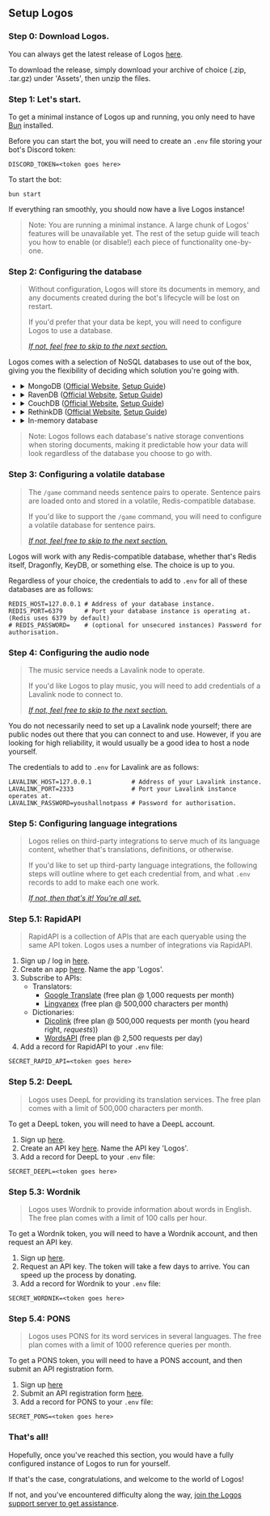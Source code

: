 ## Setup Logos

### Step 0: Download Logos.

You can always get the latest release of Logos [here](https://github.com/vxern/logos/releases/latest).

To download the release, simply download your archive of choice (.zip, .tar.gz) under 'Assets', then unzip the files.

### Step 1: Let's start.

To get a minimal instance of Logos up and running, you only need to have [Bun](https://bun.sh/docs/installation) installed.

Before you can start the bot, you will need to create an `.env` file storing your bot's Discord token:
```
DISCORD_TOKEN=<token goes here>
```

To start the bot:

```
bun start
```

If everything ran smoothly, you should now have a live Logos instance!

> Note: You are running a minimal instance. A large chunk of Logos' features will be unavailable yet. The rest of the setup guide will teach you how to enable (or disable!) each piece of functionality one-by-one.

### Step 2: Configuring the database

> Without configuration, Logos will store its documents in memory, and any documents created during the bot's lifecycle will be lost on restart.
> 
> If you'd prefer that your data be kept, you will need to configure Logos to use a database.
>
> [*If not, feel free to skip to the next section.*](#step-3-configuring-a-cache-database)

Logos comes with a selection of NoSQL databases to use out of the box, giving you the flexibility of deciding which solution you're going with.

- <details>
    <summary>MongoDB (<a href="https://mongodb.com/products/platform/atlas-database">Official Website</a>, <a href="https://mongodb.com/docs/manual/administration/install-community/">Setup Guide</a>)</summary>

    To use MongoDB with Logos, add the following credentials to your `.env` file:

    ```
    DATABASE_SOLUTION=mongodb # Tell Logos to use MongoDB as its database driver.  
    # MONGODB_USERNAME=       # (optional for unsecured instances) Username for authorisation.
    # MONGODB_PASSWORD=       # (optional for unsecured instances) Password for authorisation.
    MONGODB_HOST=127.0.0.1    # Address of your MongoDB instance. 
    MONGODB_PORT=27017        # Port your MongoDB instance is operating at. (MongoDB uses 27017 by default)
    MONGODB_DATABASE=logos    # Name of your database. 
    ```
  </details>
- <details>
    <summary>RavenDB (<a href="https://ravendb.net">Official Website</a>, <a href="https://ravendb.net/docs/article-page/6.0/csharp/start/installation/setup-wizard">Setup Guide</a>)</summary>

    To use RavenDB with Logos, add the following credentials to your `.env` file:

    ```
    DATABASE_SOLUTION=ravendb # Tell Logos to use RavenDB as its database driver. 
    RAVENDB_HOST=127.0.0.1    # Address of your RavenDB instance.
    RAVENDB_PORT=8080         # Port your RavenDB instance is operating at. (RavenDB uses 8080 by default)
    RAVENDB_DATABASE=logos    # Name of your database.
    # RAVENDB_SECURE=         # (optional for unsecured instances) Whether to establish a secure connection.
                              # If true, Logos will attempt to read a `.cert.pfx` file from the root directory.  
    ```
  </details>
- <details>
    <summary>CouchDB (<a href="https://couchdb.apache.org">Official Website</a>, <a href="https://docs.couchdb.org/en/stable/install/index.html">Setup Guide</a>)</summary>

    To use CouchDB with Logos, add the following credentials to your `.env` file:

    ```
    DATABASE_SOLUTION=couchdb # Tell Logos to use CouchDB as its database driver.
    COUCHDB_USERNAME=admin    # Username for authorisation.
    COUCHDB_PASSWORD=password # Password for authorisation.
    COUCHDB_HOST=127.0.0.1    # Address of your CouchDB instance.
    COUCHDB_PORT=5984         # Port your CouchDB instance is operating at. (CouchDB uses 5984 by default)
    COUCHDB_DATABASE=logos    # Name of your database.
    ```
  </details>
- <details>
    <summary>RethinkDB (<a href="https://rethinkdb.com/">Official Website</a>, <a href="https://rethinkdb.com/docs/install/">Setup Guide</a>)</summary>
    
    To use RethinkDB with Logos, add the following credentials to your `.env` file:

    ```
    DATABASE_SOLUTION=rethinkdb # Tell Logos to use RethinkDB as its database driver.
    # RETHINKDB_USERNAME=       # (optional for unsecured instances) Username for authorisation.
    # RETHINKDB_PASSWORD=       # (optional for unsecured instances) Password for authorisation.
    RETHINKDB_HOST=127.0.0.1    # Address of your RethinkDB instance.
    RETHINKDB_PORT=28015        # Port your RethinkDB instance is operating at. (RethinkDB uses 28015 by default)
    RETHINKDB_DATABASE=logos    # Name of your database.
    ```
  </details>
- <details>
    <summary>In-memory database</summary>
    
    To tell Logos you're fine with running an in-memory database, add the following record to your `.env` file:
    
    ```
    DATABASE_SOLUTION=none # Tell Logos to store documents in memory.
    ```
</details>

> Note: Logos follows each database's native storage conventions when storing documents, making it predictable how your
> data will look regardless of the database you choose to go with.

### Step 3: Configuring a volatile database

> The `/game` command needs sentence pairs to operate. Sentence pairs are loaded onto and stored in a volatile, Redis-compatible database.
> 
> If you'd like to support the `/game` command, you will need to configure a volatile database for sentence pairs.
> 
> [*If not, feel free to skip to the next section.*](#step-4-configuring-the-audio-node) 

Logos will work with any Redis-compatible database, whether that's Redis itself, Dragonfly, KeyDB, or something else. The choice is up to you.

Regardless of your choice, the credentials to add to `.env` for all of these databases are as follows:
```
REDIS_HOST=127.0.0.1 # Address of your database instance. 
REDIS_PORT=6379      # Port your database instance is operating at. (Redis uses 6379 by default)
# REDIS_PASSWORD=    # (optional for unsecured instances) Password for authorisation.
```

### Step 4: Configuring the audio node

> The music service needs a Lavalink node to operate.
> 
> If you'd like Logos to play music, you will need to add credentials of a Lavalink node to connect to.
> 
> [*If not, feel free to skip to the next section.*](#step-5-configuring-language-integrations)

You do not necessarily need to set up a Lavalink node yourself; there are public nodes out there that you can connect to and use. However, if you are looking for high reliability, it would usually be a good idea to host a node yourself.

The credentials to add to `.env` for Lavalink are as follows:
```
LAVALINK_HOST=127.0.0.1           # Address of your Lavalink instance.
LAVALINK_PORT=2333                # Port your Lavalink instance operates at.
LAVALINK_PASSWORD=youshallnotpass # Password for authorisation.
```

### Step 5: Configuring language integrations

> Logos relies on third-party integrations to serve much of its language content, whether that's translations, definitions, or otherwise.
> 
> If you'd like to set up third-party language integrations, the following steps will outline where to get each credential from, and what `.env` records to add to make each one work.
> 
> [*If not, then that's it! You're all set.*](#thats-all)

### Step 5.1: RapidAPI

> RapidAPI is a collection of APIs that are each queryable using the same API token. Logos uses a number of integrations via RapidAPI.

1. Sign up / log in [here](https://rapidapi.com/auth).
2. Create an app [here](https://rapidapi.com/developer/apps/new-app). Name the app 'Logos'. 
3. Subscribe to APIs:
   - Translators:
     - [Google Translate](https://rapidapi.com/IRCTCAPI/api/google-translator9) (free plan @ 1,000 requests per month)
     - [Lingvanex](https://rapidapi.com/dpventures/api/wordsapi) (free plan @ 500,000 characters per month)
   - Dictionaries:
     - [Dicolink](https://rapidapi.com/dicolink/api/dicolink) (free plan @ 500,000 requests per month (you heard right, *requests*))
     - [WordsAPI](https://rapidapi.com/dpventures/api/wordsapi) (free plan @ 2,500 requests per day)
4. Add a record for RapidAPI to your `.env` file:
```
SECRET_RAPID_API=<token goes here>
```

### Step 5.2: DeepL

> Logos uses DeepL for providing its translation services. The free plan comes with a limit of 500,000 characters per month.

To get a DeepL token, you will need to have a DeepL account.

1. Sign up [here](https://deepl.com/signup).
2. Create an API key [here](https://deepl.com/your-account/keys). Name the API key 'Logos'.
3. Add a record for DeepL to your `.env` file:
```
SECRET_DEEPL=<token goes here>
```

### Step 5.3: Wordnik

> Logos uses Wordnik to provide information about words in English. The free plan comes with a limit of 100 calls per hour.

To get a Wordnik token, you will need to have a Wordnik account, and then request an API key.

1. Sign up [here](https://wordnik.com/signup).
2. Request an API key. The token will take a few days to arrive. You can speed up the process by donating.
3. Add a record for Wordnik to your `.env` file:
```
SECRET_WORDNIK=<token goes here>
```

### Step 5.4: PONS

> Logos uses PONS for its word services in several languages. The free plan comes with a limit of 1000 reference queries per month.

To get a PONS token, you will need to have a PONS account, and then submit an API registration form.

1. Sign up [here](https://account.pons.com/en/public/signup)
2. Submit an API registration form [here]().
3. Add a record for PONS to your `.env` file:
```
SECRET_PONS=<token goes here>
```

### That's all!

Hopefully, once you've reached this section, you would have a fully configured instance of Logos to run for yourself.

If that's the case, congratulations, and welcome to the world of Logos!

If not, and you've encountered difficulty along the way, [join the Logos support server to get assistance](https://discord.gg/TWdAjkTfah).
